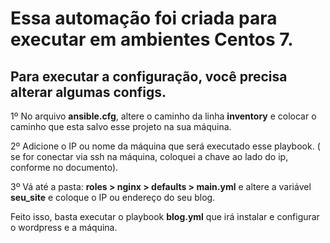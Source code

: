 # Essa automação foi criada para executar em ambientes Centos 7.


## Para executar a configuração, você precisa alterar algumas configs.

1º No arquivo **ansible.cfg**, altere o caminho da linha **inventory** e colocar o caminho que esta salvo esse projeto na sua máquina.

2º Adicione o IP ou nome da máquina que será executado esse playbook. ( se for conectar via ssh na máquina, coloquei a chave ao lado do ip, conforme no documento).

3º Vá até a pasta: **roles > nginx > defaults > main.yml** e altere a variável **seu_site** e coloque o IP ou endereço do seu blog.

Feito isso, basta executar o playbook **blog.yml** que irá instalar e configurar o wordpress e a máquina.